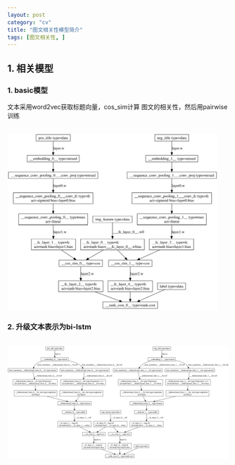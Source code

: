 ```yaml
---
layout: post
category: "cv"
title: "图文相关性模型简介"
tags: [图文相关性, ]
---
```



## 1. 相关模型

### 1. basic模型

文本采用word2vec获取标题向量，cos_sim计算 图文的相关性，然后用pairwise训练

<html>
<br/>

<img src='../assets/img_txt_sim_basic.svg' style='max-height: 400px'/>
<br/>

</html>

### 2. 升级文本表示为bi-lstm

<html>
<br/>

<img src='../assets/img_txt_sim_lstm.svg' style='max-height: 400px'/>
<br/>

</html>

